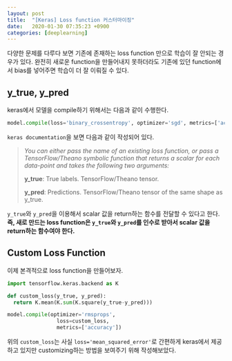```yaml
---
layout: post
title:  "[Keras] Loss function 커스터마이징"
date:   2020-01-30 07:35:23 +0900
categories: [deeplearning]
---
```


다양한 문제를 다루다 보면 기존에 존재하는 loss function 만으로 학습이 잘 안되는 경우가 있다. 완전히 새로운 function을 만들어내지 못하더라도 기존에 있던 function에서 bias를 넣어주면 학습이 더 잘 이뤄질 수 있다.



## y_true, y_pred

keras에서 모델을 compile하기 위해서는 다음과 같이 수행한다.

```python
model.compile(loss='binary_crossentropy', optimizer='sgd', metrics=['accuracy'])
```

`keras documentation`을 보면 다음과 같이 작성되어 있다.



>*You can either pass the name of an existing loss function, or pass a TensorFlow/Theano symbolic function that returns a scalar for each data-point and takes the following two arguments:*
>
>**y_true**: True labels. TensorFlow/Theano tensor.
>
>**y_pred**: Predictions. TensorFlow/Theano tensor of the same shape as y_true.



`y_true`와 `y_pred`을 이용해서 scalar 값을 return하는 함수를 전달할 수 있다고 한다. **즉, 새로 만드는 loss function은 `y_true`와 `y_pred`를 인수로 받아서 scalar 값을 return하는 함수여야 한다.**

## Custom Loss Function

이제 본격적으로 loss function을 만들어보자.

```python
import tensorflow.keras.backend as K

def custom_loss(y_true, y_pred):
  return K.mean(K.sum(K.square(y_true-y_pred)))

model.compile(optimizer='rmsprops',
             	loss=custom_loss,
             	metrics=['accuracy'])
```

위의 `custom_loss`는 사실 `loss='mean_squared_error'`로 간편하게 keras에서 제공하고 있지만 customizing하는 방법을 보여주기 위해 작성해보았다.



